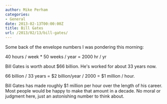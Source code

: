 ```yaml
---
author: Mike Perham
categories:
- General
date: 2013-02-13T00:00:00Z
title: Bill Gates
url: /2013/02/13/bill-gates/
---
```


Some back of the envelope numbers I was pondering this morning:

40 hours / week * 50 weeks / year = 2000 hr / yr

Bill Gates is worth about $66 billion. He's worked for about 33 years now.

66 billion / 33 years = $2 billion/year / 2000 = $1 million / hour.

Bill Gates has made roughly $1 million per hour over the length of his career. Most people would be happy to make that amount in a decade. No moral or judgment here, just an astonishing number to think about.
